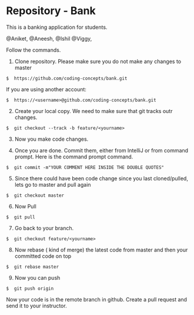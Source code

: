 Repository - Bank
======================
This is a banking application for students. 



@Aniket, @Aneesh, @Ishil @Viggy,

Follow the commands.

1. Clone repository. Please make sure you do not make any changes to master
```
$  https://github.com/coding-concepts/bank.git
```
If you are using another account: 
```
$  https://<username>@github.com/coding-concepts/bank.git
```

2. Create your local copy. We need to make sure that git tracks outr changes.
```
$  git checkout --track -b feature/<yourname>
```
3. Now you make code changes.

4. Once you are done. Commit them, either from IntelliJ or from command prompt. Here is the command prompt command.
```
$  git commit -m"YOUR COMMENT HERE INSIDE THE DOUBLE QUOTES"
```
5. Since there could have been code change since you last cloned/pulled, lets go to master and pull again
```
$  git checkout master
```

6. Now Pull
```
$  git pull
```

7. Go back to your branch. 
```
$  git checkout feature/<yourname>
```

8. Now rebase ( kind of merge) the latest code from master and then your committed code on top


```
$  git rebase master
```

9. Now you can push

```
$  git push origin
```

Now your code is in the remote branch in github. Create a pull request and send it to your instructor.
